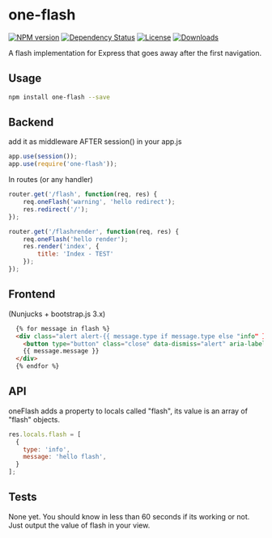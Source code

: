 # one-flash

[![NPM version][npm-image]][npm-url]
[![Dependency Status][david-image]][david-url]
[![License][license-image]][license-url]
[![Downloads][downloads-image]][downloads-url]


A flash implementation for Express that goes away after the first navigation.

## Usage

```bash
npm install one-flash --save
```

## Backend

add it as middleware AFTER session() in your app.js
```js
app.use(session());
app.use(require('one-flash'));
```

In routes (or any handler)
```js
router.get('/flash', function(req, res) {
    req.oneFlash('warning', 'hello redirect');
    res.redirect('/');
});

router.get('/flashrender', function(req, res) {
    req.oneFlash('hello render');
    res.render('index', {
        title: 'Index - TEST'
    });
});
```

## Frontend

(Nunjucks + bootstrap.js 3.x)
```html
  {% for message in flash %}
  <div class="alert alert-{{ message.type if message.type else "info" }} alert-dismissible" role="alert">
    <button type="button" class="close" data-dismiss="alert" aria-label="Close"><span aria-hidden="true">&times;</span></button>
    {{ message.message }}
  </div>
  {% endfor %}
```

## API
oneFlash adds a property to locals called "flash", its value is an array of "flash" objects.
```js
res.locals.flash = [
  {
    type: 'info',
    message: 'hello flash',
  }
];

```

## Tests

None yet. You should know in less than 60 seconds if its working or not. Just output the value of flash in your view.

[npm-image]: https://img.shields.io/npm/v/one-flash.svg?style=flat-square
[npm-url]: https://npmjs.org/package/one-flash

[david-image]: https://david-dm.org/logwingzero/one-flash.svg
[david-url]: https://david-dm.org/lordwingzero/one-flash

[license-image]: http://img.shields.io/npm/l/one-flash.svg?style=flat-square
[license-url]: LICENSE

[downloads-image]: http://img.shields.io/npm/dm/one-flash.svg?style=flat-square
[downloads-url]: https://npmjs.org/package/one-flash

[gittip-image]: https://img.shields.io/gittip/jonathanong.svg?style=flat-square
[gittip-url]: https://www.gittip.com/lordwingzero/